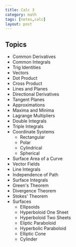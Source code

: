 ```yaml
---
title: Calc 3
category: math
tags: [notes,calc]
layout: post
---
```


## Topics
* Common Derivatives
* Common Integrals
* Trig Identities
* Vectors
* Dot Product
* Cross Product
* Lines and Planes
* Directional Derivatives
* Tangent Planes
* Approximations
* Maxima and Minima
* Lagrange Multipliers
* Double Integrals
* Triple Integrals
* Coordinate Systems
  * Rectangular
  * Polar
  * Cylindrical
  * Spherical
* Surface Area of a Curve
* Vector Fields
* Line Integrals
* Independence of Path
* Surface Integrals
* Green's Theorem
* Divergence Theorem
* Stokes' Theorem
* Surfaces
  * Ellipsoids
  * Hyperboloid One Sheet
  * Hyperboloid Two Sheets
  * Eliptic Paraboloid
  * Hyperbolic Paraboloid
  * Elliptic Cone
  * Cylinder
